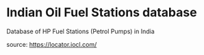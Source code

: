 # Indian Oil Fuel Stations database
Database of HP Fuel Stations (Petrol Pumps) in India

source: https://locator.iocl.com/
